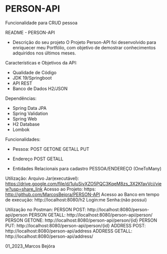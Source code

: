 # PERSON-API
Funcionalidade para CRUD pessoa


README - PERSON-API

- Descrição do seu projeto
O Projeto Person-API foi desenvolvido para enriquecer meu Portfólio, com objetivo de demostrar conhecimentos adquiridos nos últimos meses.

Características e Objetivos da API:
- Qualidade de Código
- JDK 19/Springboot
- API REST
- Banco de Dados H2/JSON

Dependências:
- Spring Data JPA
- Spring Validation
- Spring Web
- H2 Database
- Lombok

Funcionalidades:
- Pessoa:
	POST
	GETONE
	GETALL
	PUT

- Endereço
	POST
	GETALL
	
- Entidades Relacionais para cadastro
	PESSOA/ENDEREÇO (OneToMany)

Utilização:
Arquivo Jar(executável): https://drive.google.com/file/d/1uluSivXZO5PQC3KqeM8zs_3X2KfavVci/view?usp=share_link
Acesso ao Projeto: https: http://github.com/MarcosBejora/PERSON-API
Acesso ao Banco em tempo de execução: http://localhost:8080/h2 
	Login:me
	Senha:(não possui)

Utilização no Postman:
	PERSON POST: http://localhost:8080/person-api/person
	PERSON GETALL: http://localhost:8080/person-api/person/
	PERSON GETONE: http://localhost:8080/person-api/person/{id}
	PERSON PUT: http://localhost:8080/person-api/person/{id}
	ADDRESS POST: http://localhost:8080/person-api/address
	ADDRESS GETALL: http://localhost:8080/person-api/address/

01_2023_Marcos Bejóra
